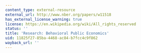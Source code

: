 ```yaml
---
content_type: external-resource
external_url: http://www.nber.org/papers/w11518
has_external_license_warning: true
license: https://en.wikipedia.org/wiki/All_rights_reserved
status: ''
title: 'Research: Behavioral Public Economics'
uid: 11825f27-85ba-4468-ac84-b7fcc4c9f862
wayback_url: ''
---
```

